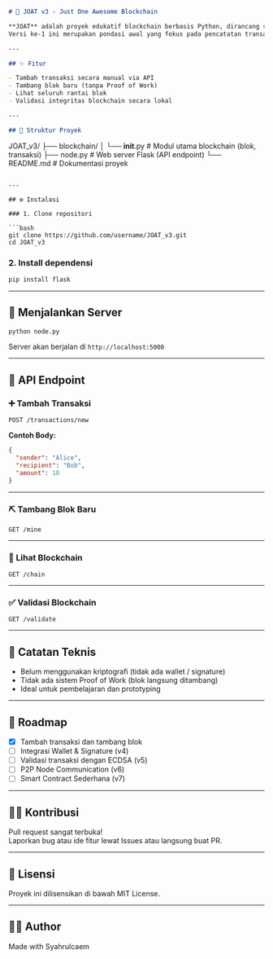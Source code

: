 
```markdown
# 🧱 JOAT v3 - Just One Awesome Blockchain

**JOAT** adalah proyek edukatif blockchain berbasis Python, dirancang sederhana agar mudah dipelajari dan dikembangkan.  
Versi ke-1 ini merupakan pondasi awal yang fokus pada pencatatan transaksi dan penambangan blok.

---

## ✨ Fitur

- Tambah transaksi secara manual via API
- Tambang blok baru (tanpa Proof of Work)
- Lihat seluruh rantai blok
- Validasi integritas blockchain secara lokal

---

## 📁 Struktur Proyek

```
JOAT_v3/
├── blockchain/
│   └── __init__.py      # Modul utama blockchain (blok, transaksi)
├── node.py              # Web server Flask (API endpoint)
└── README.md            # Dokumentasi proyek
```

---

## ⚙️ Instalasi

### 1. Clone repositori

```bash
git clone https://github.com/username/JOAT_v3.git
cd JOAT_v3
```

### 2. Install dependensi

```bash
pip install flask
```

---

## 🚀 Menjalankan Server

```bash
python node.py
```

Server akan berjalan di `http://localhost:5000`

---

## 📡 API Endpoint

### ➕ Tambah Transaksi
```
POST /transactions/new
```
**Contoh Body:**
```json
{
  "sender": "Alice",
  "recipient": "Bob",
  "amount": 10
}
```

---

### ⛏ Tambang Blok Baru
```
GET /mine
```

---

### 🔗 Lihat Blockchain
```
GET /chain
```

---

### ✅ Validasi Blockchain
```
GET /validate
```

---

## 📌 Catatan Teknis

- Belum menggunakan kriptografi (tidak ada wallet / signature)
- Tidak ada sistem Proof of Work (blok langsung ditambang)
- Ideal untuk pembelajaran dan prototyping

---

## 🧭 Roadmap

- [x] Tambah transaksi dan tambang blok
- [ ] Integrasi Wallet & Signature (v4)
- [ ] Validasi transaksi dengan ECDSA (v5)
- [ ] P2P Node Communication (v6)
- [ ] Smart Contract Sederhana (v7)

---

## 🧑‍💻 Kontribusi

Pull request sangat terbuka!  
Laporkan bug atau ide fitur lewat Issues atau langsung buat PR.

---

## 📜 Lisensi

Proyek ini dilisensikan di bawah MIT License.

---

## 🙋‍♂️ Author

Made with Syahrulcaem
